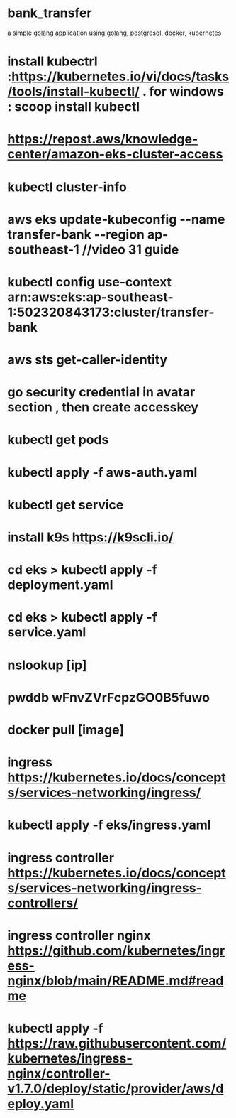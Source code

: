 # bank_transfer
a simple golang application using golang, postgresql, docker, kubernetes

# install kubectrl :https://kubernetes.io/vi/docs/tasks/tools/install-kubectl/ . for windows : scoop install kubectl
# https://repost.aws/knowledge-center/amazon-eks-cluster-access
# kubectl cluster-info
# aws eks update-kubeconfig --name transfer-bank --region ap-southeast-1 //video 31 guide

# kubectl config use-context arn:aws:eks:ap-southeast-1:502320843173:cluster/transfer-bank
# aws sts get-caller-identity

# go security credential in avatar section , then create accesskey
# kubectl get pods
# kubectl apply -f aws-auth.yaml
# kubectl get service
# install k9s https://k9scli.io/

# cd eks > kubectl apply -f deployment.yaml
# cd eks > kubectl apply -f service.yaml
# nslookup [ip]
# pwddb wFnvZVrFcpzGO0B5fuwo

# docker pull [image] 

# ingress https://kubernetes.io/docs/concepts/services-networking/ingress/
#  kubectl apply -f eks/ingress.yaml

# ingress controller https://kubernetes.io/docs/concepts/services-networking/ingress-controllers/ 
# ingress  controller nginx  https://github.com/kubernetes/ingress-nginx/blob/main/README.md#readme
# kubectl apply -f https://raw.githubusercontent.com/kubernetes/ingress-nginx/controller-v1.7.0/deploy/static/provider/aws/deploy.yaml
